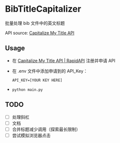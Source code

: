 # BibTitleCapitalizer

批量处理 bib 文件中的英文标题

API source: [Capitalize My Title API]( https://capitalizemytitle.com/api/ )


## Usage
- 在 [Capitalize My Title API | RapidAPI]( https://rapidapi.com/capitalize-my-title-cmt/api/capitalize-my-title ) 注册并申请 API
- 在 .env 文件中添加申请到的 API_Key：

    ```
    API_KEY=[YOUR KEY HERE]
    ```
- `python main.py`

## TODO
- [ ] 处理斜杠
- [ ] 文档
- [ ] 合并标题减少调用（探索最长限制）
- [ ] 尝试模拟浏览器点击

